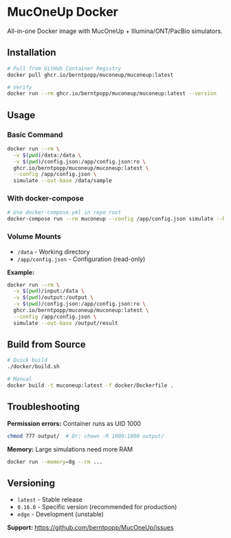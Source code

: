 # MucOneUp Docker

All-in-one Docker image with MucOneUp + Illumina/ONT/PacBio simulators.

## Installation

```bash
# Pull from GitHub Container Registry
docker pull ghcr.io/berntpopp/muconeup/muconeup:latest

# Verify
docker run --rm ghcr.io/berntpopp/muconeup/muconeup:latest --version
```

## Usage

### Basic Command

```bash
docker run --rm \
  -v $(pwd)/data:/data \
  -v $(pwd)/config.json:/app/config.json:ro \
  ghcr.io/berntpopp/muconeup/muconeup:latest \
  --config /app/config.json \
  simulate --out-base /data/sample
```

### With docker-compose

```bash
# Use docker-compose.yml in repo root
docker-compose run --rm muconeup --config /app/config.json simulate --help
```

### Volume Mounts

- `/data` - Working directory
- `/app/config.json` - Configuration (read-only)

**Example:**
```bash
docker run --rm \
  -v $(pwd)/input:/data \
  -v $(pwd)/output:/output \
  -v $(pwd)/config.json:/app/config.json:ro \
  ghcr.io/berntpopp/muconeup/muconeup:latest \
  --config /app/config.json \
  simulate --out-base /output/result
```

## Build from Source

```bash
# Quick build
./docker/build.sh

# Manual
docker build -t muconeup:latest -f docker/Dockerfile .
```

## Troubleshooting

**Permission errors:** Container runs as UID 1000
```bash
chmod 777 output/  # Or: chown -R 1000:1000 output/
```

**Memory:** Large simulations need more RAM
```bash
docker run --memory=8g --rm ...
```

## Versioning

- `latest` - Stable release
- `0.16.0` - Specific version (recommended for production)
- `edge` - Development (unstable)

**Support:** https://github.com/berntpopp/MucOneUp/issues
